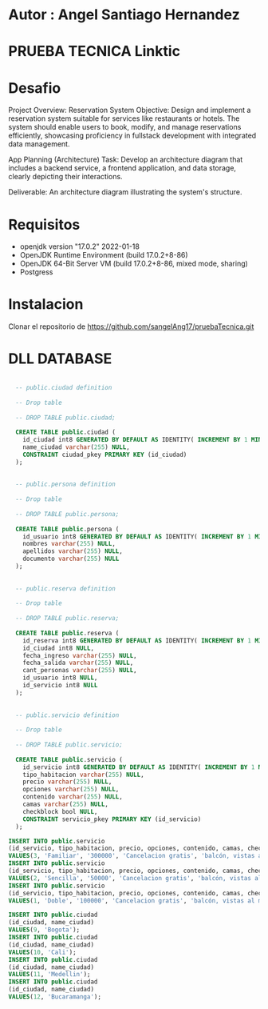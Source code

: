 # Autor : Angel Santiago Hernandez 
# PRUEBA TECNICA Linktic

# Desafio

<p>
Project Overview: Reservation System
Objective: Design and implement a reservation system suitable for services like restaurants or hotels. The system should enable users to book, modify, and manage reservations efficiently, showcasing proficiency in fullstack development with integrated data management.

App Planning (Architecture)
Task: Develop an architecture diagram that includes a backend service, a frontend application, and data storage, clearly depicting their interactions.

Deliverable: An architecture diagram illustrating the system's structure.
</p>

# Requisitos

 - openjdk version "17.0.2" 2022-01-18
 - OpenJDK Runtime Environment (build 17.0.2+8-86)
 - OpenJDK 64-Bit Server VM (build 17.0.2+8-86, mixed mode, sharing)
 - Postgress

# Instalacion
Clonar el repositorio de https://github.com/sangelAng17/pruebaTecnica.git


# DLL DATABASE

```SQL
  
  -- public.ciudad definition
  
  -- Drop table
  
  -- DROP TABLE public.ciudad;
  
  CREATE TABLE public.ciudad (
  	id_ciudad int8 GENERATED BY DEFAULT AS IDENTITY( INCREMENT BY 1 MINVALUE 1 MAXVALUE 9223372036854775807 START 1 CACHE 1 NO CYCLE) NOT NULL,
  	name_ciudad varchar(255) NULL,
  	CONSTRAINT ciudad_pkey PRIMARY KEY (id_ciudad)
  );
  
  
  -- public.persona definition
  
  -- Drop table
  
  -- DROP TABLE public.persona;
  
  CREATE TABLE public.persona (
  	id_usuario int8 GENERATED BY DEFAULT AS IDENTITY( INCREMENT BY 1 MINVALUE 1 MAXVALUE 9223372036854775807 START 1 CACHE 1 NO CYCLE) NOT NULL,
  	nombres varchar(255) NULL,
  	apellidos varchar(255) NULL,
  	documento varchar(255) NULL
  );
  
  
  -- public.reserva definition
  
  -- Drop table
  
  -- DROP TABLE public.reserva;
  
  CREATE TABLE public.reserva (
  	id_reserva int8 GENERATED BY DEFAULT AS IDENTITY( INCREMENT BY 1 MINVALUE 1 MAXVALUE 9223372036854775807 START 1 CACHE 1 NO CYCLE) NOT NULL,
  	id_ciudad int8 NULL,
  	fecha_ingreso varchar(255) NULL,
  	fecha_salida varchar(255) NULL,
  	cant_personas varchar(255) NULL,
  	id_usuario int8 NULL,
  	id_servicio int8 NULL
  );
  
  
  -- public.servicio definition
  
  -- Drop table
  
  -- DROP TABLE public.servicio;
  
  CREATE TABLE public.servicio (
  	id_servicio int8 GENERATED BY DEFAULT AS IDENTITY( INCREMENT BY 1 MINVALUE 1 MAXVALUE 9223372036854775807 START 1 CACHE 1 NO CYCLE) NOT NULL,
  	tipo_habitacion varchar(255) NULL,
  	precio varchar(255) NULL,
  	opciones varchar(255) NULL,
  	contenido varchar(255) NULL,
  	camas varchar(255) NULL,
  	checkblock bool NULL,
  	CONSTRAINT servicio_pkey PRIMARY KEY (id_servicio)
  );

INSERT INTO public.servicio
(id_servicio, tipo_habitacion, precio, opciones, contenido, camas, checkblock)
VALUES(3, 'Familiar', '300000', 'Cancelacion gratis', 'balcón, vistas al mar, vistas a la montaña , terraza y WiFi gratis', '5', false);
INSERT INTO public.servicio
(id_servicio, tipo_habitacion, precio, opciones, contenido, camas, checkblock)
VALUES(2, 'Sencilla', '50000', 'Cancelacion gratis', 'balcón, vistas al mar, vistas a la montaña , terraza y WiFi gratis', '1', false);
INSERT INTO public.servicio
(id_servicio, tipo_habitacion, precio, opciones, contenido, camas, checkblock)
VALUES(1, 'Doble', '100000', 'Cancelacion gratis', 'balcón, vistas al mar, vistas a la montaña , terraza y WiFi gratis', '2', true);

INSERT INTO public.ciudad
(id_ciudad, name_ciudad)
VALUES(9, 'Bogota');
INSERT INTO public.ciudad
(id_ciudad, name_ciudad)
VALUES(10, 'Cali');
INSERT INTO public.ciudad
(id_ciudad, name_ciudad)
VALUES(11, 'Medellin');
INSERT INTO public.ciudad
(id_ciudad, name_ciudad)
VALUES(12, 'Bucaramanga');

```
